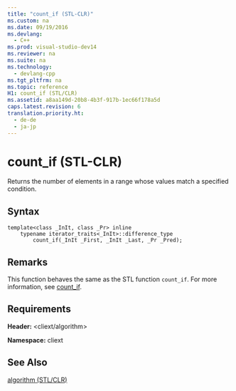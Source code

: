```yaml
---
title: "count_if (STL-CLR)"
ms.custom: na
ms.date: 09/19/2016
ms.devlang: 
  - C++
ms.prod: visual-studio-dev14
ms.reviewer: na
ms.suite: na
ms.technology: 
  - devlang-cpp
ms.tgt_pltfrm: na
ms.topic: reference
H1: count_if (STL/CLR)
ms.assetid: a8aa149d-20b8-4b3f-917b-1ec66f178a5d
caps.latest.revision: 6
translation.priority.ht: 
  - de-de
  - ja-jp
---
```

# count_if (STL-CLR)
Returns the number of elements in a range whose values match a specified condition.  
  
## Syntax  
  
```  
template<class _InIt, class _Pr> inline  
    typename iterator_traits<_InIt>::difference_type  
        count_if(_InIt _First, _InIt _Last, _Pr _Pred);  
```  
  
## Remarks  
 This function behaves the same as the STL function `count_if`. For more information, see [count_if](../vs140/count_if.md).  
  
## Requirements  
 **Header:** <cliext/algorithm>  
  
 **Namespace:** cliext  
  
## See Also  
 [algorithm (STL/CLR)](../vs140/algorithm--STL-CLR-.md)